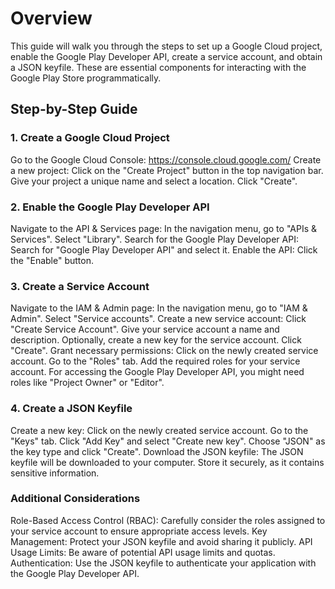 # Overview
This guide will walk you through the steps to set up a Google Cloud project, enable the Google Play Developer API, create a service account, and obtain a JSON keyfile. These are essential components for interacting with the Google Play Store programmatically.

## Step-by-Step Guide

### 1. Create a Google Cloud Project
Go to the Google Cloud Console: https://console.cloud.google.com/
Create a new project:
Click on the "Create Project" button in the top navigation bar.
Give your project a unique name and select a location.
Click "Create".

### 2. Enable the Google Play Developer API
Navigate to the API & Services page:
In the navigation menu, go to "APIs & Services".
Select "Library".
Search for the Google Play Developer API:
Search for "Google Play Developer API" and select it.
Enable the API:
Click the "Enable" button.

### 3. Create a Service Account
Navigate to the IAM & Admin page:
In the navigation menu, go to "IAM & Admin".
Select "Service accounts".
Create a new service account:
Click "Create Service Account".
Give your service account a name and description.
Optionally, create a new key for the service account.
Click "Create".
Grant necessary permissions:
Click on the newly created service account.
Go to the "Roles" tab.
Add the required roles for your service account. For accessing the Google Play Developer API, you might need roles like "Project Owner" or "Editor".
### 4. Create a JSON Keyfile
Create a new key:
Click on the newly created service account.
Go to the "Keys" tab.
Click "Add Key" and select "Create new key".
Choose "JSON" as the key type and click "Create".
Download the JSON keyfile:
The JSON keyfile will be downloaded to your computer. Store it securely, as it contains sensitive information.

### Additional Considerations
Role-Based Access Control (RBAC): Carefully consider the roles assigned to your service account to ensure appropriate access levels.
Key Management: Protect your JSON keyfile and avoid sharing it publicly.
API Usage Limits: Be aware of potential API usage limits and quotas.
Authentication: Use the JSON keyfile to authenticate your application with the Google Play Developer API.